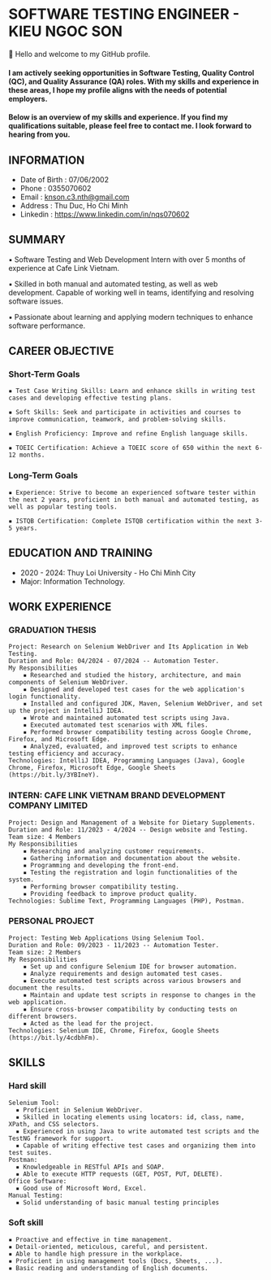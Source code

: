 # SOFTWARE TESTING ENGINEER - KIEU NGOC SON
👋 Hello and welcome to my GitHub profile.

#### I am actively seeking opportunities in Software Testing, Quality Control (QC), and Quality Assurance (QA) roles. With my skills and experience in these areas, I hope my profile aligns with the needs of potential employers.

#### Below is an overview of my skills and experience. If you find my qualifications suitable, please feel free to contact me. I look forward to hearing from you.

## INFORMATION
- Date of Birth : 07/06/2002
- Phone : 0355070602
- Email : knson.c3.nth@gmail.com
- Address : Thu Duc, Ho Chi Minh
- Linkedin : https://www.linkedin.com/in/nqs070602

## SUMMARY
▪ Software Testing and Web Development Intern with over 5 months of experience at Cafe
Link Vietnam.

▪ Skilled in both manual and automated testing, as well as web development. Capable of
working well in teams, identifying and resolving software issues.

▪ Passionate about learning and applying modern techniques to enhance software
performance.

## CAREER OBJECTIVE
  ### Short-Term Goals
    ▪ Test Case Writing Skills: Learn and enhance skills in writing test cases and developing effective testing plans.

    ▪ Soft Skills: Seek and participate in activities and courses to improve communication, teamwork, and problem-solving skills.

    ▪ English Proficiency: Improve and refine English language skills.
    
    ▪ TOEIC Certification: Achieve a TOEIC score of 650 within the next 6-12 months.
  ### Long-Term Goals
    ▪ Experience: Strive to become an experienced software tester within the next 2 years, proficient in both manual and automated testing, as well as popular testing tools.
    
    ▪ ISTQB Certification: Complete ISTQB certification within the next 3-5 years.
    
## EDUCATION AND TRAINING
 - 2020 - 2024: Thuy Loi University - Ho Chi Minh City
 - Major: Information Technology.

## WORK EXPERIENCE
  ### GRADUATION THESIS
    Project: Research on Selenium WebDriver and Its Application in Web Testing.
    Duration and Role: 04/2024 - 07/2024 -- Automation Tester.
    My Responsibilities
        ▪ Researched and studied the history, architecture, and main components of Selenium WebDriver.
        ▪ Designed and developed test cases for the web application's login functionality.
        ▪ Installed and configured JDK, Maven, Selenium WebDriver, and set up the project in IntelliJ IDEA.
        ▪ Wrote and maintained automated test scripts using Java.
        ▪ Executed automated test scenarios with XML files.
        ▪ Performed browser compatibility testing across Google Chrome, Firefox, and Microsoft Edge.
        ▪ Analyzed, evaluated, and improved test scripts to enhance testing efficiency and accuracy.
    Technologies: IntelliJ IDEA, Programming Languages (Java), Google Chrome, Firefox, Microsoft Edge, Google Sheets (https://bit.ly/3YBIneY).
        
  ### INTERN: CAFE LINK VIETNAM BRAND DEVELOPMENT COMPANY LIMITED
    Project: Design and Management of a Website for Dietary Supplements.
    Duration and Role: 11/2023 - 4/2024 -- Design website and Testing.
    Team size: 4 Members
    My Responsibilities
        ▪ Researching and analyzing customer requirements.
        ▪ Gathering information and documentation about the website.
        ▪ Programming and developing the front-end.
        ▪ Testing the registration and login functionalities of the system.
        ▪ Performing browser compatibility testing.
        ▪ Providing feedback to improve product quality.
    Technologies: Sublime Text, Programming Languages (PHP), Postman.
    
  ### PERSONAL PROJECT
    Project: Testing Web Applications Using Selenium Tool.
    Duration and Role: 09/2023 - 11/2023 -- Automation Tester.
    Team size: 2 Members
    My Responsibilities
        ▪ Set up and configure Selenium IDE for browser automation.
        ▪ Analyze requirements and design automated test cases.
        ▪ Execute automated test scripts across various browsers and document the results.
        ▪ Maintain and update test scripts in response to changes in the web application.
        ▪ Ensure cross-browser compatibility by conducting tests on different browsers.
        ▪ Acted as the lead for the project.
    Technologies: Selenium IDE, Chrome, Firefox, Google Sheets (https://bit.ly/4cdbhFm).

## SKILLS
  ### Hard skill 
    Selenium Tool:
      ▪ Proficient in Selenium WebDriver.
      ▪ Skilled in locating elements using locators: id, class, name, XPath, and CSS selectors.
      ▪ Experienced in using Java to write automated test scripts and the TestNG framework for support.
      ▪ Capable of writing effective test cases and organizing them into test suites.
    Postman:
      ▪ Knowledgeable in RESTful APIs and SOAP.
      ▪ Able to execute HTTP requests (GET, POST, PUT, DELETE).
    Office Software:
      ▪ Good use of Microsoft Word, Excel.
    Manual Testing:
      ▪ Solid understanding of basic manual testing principles
      
  ### Soft skill
    ▪ Proactive and effective in time management.
    ▪ Detail-oriented, meticulous, careful, and persistent.
    ▪ Able to handle high pressure in the workplace.
    ▪ Proficient in using management tools (Docs, Sheets, ...).
    ▪ Basic reading and understanding of English documents.

